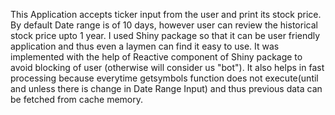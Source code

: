 This Application accepts ticker input from the user and print its stock price. By default Date range is of 10 days, however user can review the historical stock price upto 1 year.
I used Shiny package so that it can be user friendly application and thus even a laymen can find it easy to use.
It was implemented with the help of Reactive component of Shiny package to avoid blocking of user (otherwise will consider us "bot"). It also helps in fast processing because everytime getsymbols function does not execute(until and unless there is change in Date Range Input) and thus previous data can be fetched from cache memory.
